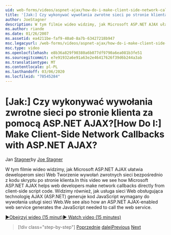 ```yaml
---
uid: web-forms/videos/aspnet-ajax/how-do-i-make-client-side-network-callbacks-with-aspnet-ajax
title: '[Jak:] Czy wykonywać wywołania zwrotne sieci po stronie klienta za pomocą ASP.NET AJAX? | Microsoft Docs'
author: JoeStagner
description: W tym filmie wideo widzimy, jak Microsoft ASP.NET AJAX ułatwia deweloperom sieci Web Tworzenie wywołań zwrotnych sieci bezpośrednio z kodu skryptu po stronie klienta. Zobaczymy również, jak ASP.NET...
ms.author: riande
ms.date: 01/26/2007
ms.assetid: ea4211be-faf9-40a0-8a7b-63427218b947
msc.legacyurl: /web-forms/videos/aspnet-ajax/how-do-i-make-client-side-network-callbacks-with-aspnet-ajax
msc.type: video
ms.openlocfilehash: e8b36a829f90380a6b077df9790a6ea081b3fe51
ms.sourcegitcommit: e7e91932a6e91a63e2e46417626f39d6b244a3ab
ms.translationtype: MT
ms.contentlocale: pl-PL
ms.lasthandoff: 03/06/2020
ms.locfileid: "78545284"
---
```

# <a name="how-do-i-make-client-side-network-callbacks-with-aspnet-ajax"></a><span data-ttu-id="675ae-105">[Jak:] Czy wykonywać wywołania zwrotne sieci po stronie klienta za pomocą ASP.NET AJAX?</span><span class="sxs-lookup"><span data-stu-id="675ae-105">[How Do I:] Make Client-Side Network Callbacks with ASP.NET AJAX?</span></span>

<span data-ttu-id="675ae-106">Jan [Stagner](https://github.com/JoeStagner)</span><span class="sxs-lookup"><span data-stu-id="675ae-106">by [Joe Stagner](https://github.com/JoeStagner)</span></span>

<span data-ttu-id="675ae-107">W tym filmie wideo widzimy, jak Microsoft ASP.NET AJAX ułatwia deweloperom sieci Web Tworzenie wywołań zwrotnych sieci bezpośrednio z kodu skryptu po stronie klienta.</span><span class="sxs-lookup"><span data-stu-id="675ae-107">In this video we see how Microsoft ASP.NET AJAX helps web developers make network callbacks directly from client-side script code.</span></span> <span data-ttu-id="675ae-108">Widzimy również, jak usługa sieci Web obsługująca technologię AJAX (ASP.NET) generuje kod JavaScript wymagany do wywołania usługi sieci Web.</span><span class="sxs-lookup"><span data-stu-id="675ae-108">We see also how an ASP.NET AJAX-enabled web service generates the JavaScript needed to call the web service.</span></span>

[<span data-ttu-id="675ae-109">&#9654;Obejrzyj wideo (15 minut)</span><span class="sxs-lookup"><span data-stu-id="675ae-109">&#9654; Watch video (15 minutes)</span></span>](https://channel9.msdn.com/Blogs/ASP-NET-Site-Videos/how-do-i-make-client-side-network-callbacks-with-aspnet-ajax)

> [!div class="step-by-step"]
> <span data-ttu-id="675ae-110">[Poprzednie](how-do-i-implement-dynamic-partial-page-updates-with-aspnet-ajax.md)
> [dalej](how-do-i-add-aspnet-ajax-features-to-an-existing-web-application.md)</span><span class="sxs-lookup"><span data-stu-id="675ae-110">[Previous](how-do-i-implement-dynamic-partial-page-updates-with-aspnet-ajax.md)
[Next](how-do-i-add-aspnet-ajax-features-to-an-existing-web-application.md)</span></span>
